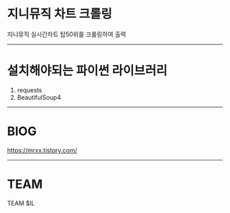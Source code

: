 
# 지니뮤직 차트 크롤링
  지니뮤직 실시간차트 탑50위를 크롤링하여 출력
* * *
# 설치해야되는 파이썬 라이브러리
  1. requests
  2. BeautifulSoup4
* * *
# BlOG
  <https://mrxx.tistory.com/>
* * *
# TEAM
  TEAM $IL
